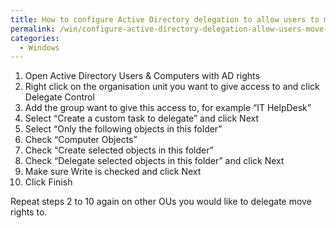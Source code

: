 ```yaml
---
title: How to configure Active Directory delegation to allow users to move computers between OUs
permalink: /win/configure-active-directory-delegation-allow-users-move-computers-ous/
categories:
  - Windows
---
```

  1. Open Active Directory Users & Computers with AD rights
  2. Right click on the organisation unit you want to give access to and click Delegate Control
  3. Add the group want to give this access to, for example “IT HelpDesk”
  4. Select “Create a custom task to delegate” and click Next
  5. Select “Only the following objects in this folder”
  6. Check “Computer Objects”
  7. Check “Create selected objects in this folder”
  8. Check “Delegate selected objects in this folder” and click Next
  9. Make sure Write is checked and click Next
 10. Click Finish

Repeat steps 2 to 10 again on other OUs you would like to delegate move rights to.
